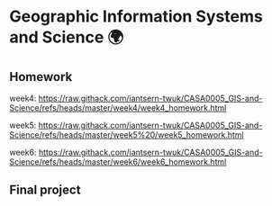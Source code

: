 # Geographic Information Systems and Science 🌍

## Homework

week4: https://raw.githack.com/iantsern-twuk/CASA0005_GIS-and-Science/refs/heads/master/week4/week4_homework.html

week5: https://raw.githack.com/iantsern-twuk/CASA0005_GIS-and-Science/refs/heads/master/week5%20/week5_homework.html

week6: https://raw.githack.com/iantsern-twuk/CASA0005_GIS-and-Science/refs/heads/master/week6/week6_homework.html

## Final project
